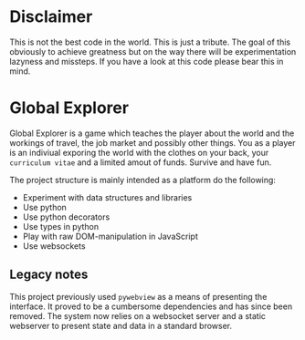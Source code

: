 # Disclaimer
This is not the best code in the world. This is just a tribute. The goal of this obviously to achieve greatness but on the way there will be experimentation lazyness and missteps. If you have a look at this code please bear this in mind.

# Global Explorer
Global Explorer is a game which teaches the player about the world and the workings of travel, the job market and possibly other things. You as a player is an indiviual exporing the world with the clothes on your back, your `curriculum vitae` and a limited amout of funds. Survive and have fun.

The project structure is mainly intended as a platform do the following: 
* Experiment with data structures and libraries
* Use python
* Use python decorators
* Use types in python
* Play with raw DOM-manipulation in JavaScript
* Use websockets

## Legacy notes
This project previously used `pywebview` as a means of presenting the interface. It proved to be a cumbersome dependencies and has since been removed. The system now relies on a websocket server and a static webserver to present state and data in a standard browser.